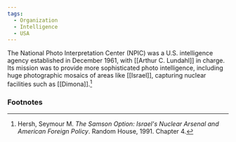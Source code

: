 ```yaml
---
tags:
  - Organization
  - Intelligence
  - USA
---
```

The National Photo Interpretation Center (NPIC) was a U.S. intelligence agency established in December 1961, with [[Arthur C. Lundahl]] in charge. Its mission was to provide more sophisticated photo intelligence, including huge photographic mosaics of areas like [[Israel]], capturing nuclear facilities such as [[Dimona]].[^1]

### Footnotes

[^1]: Hersh, Seymour M. *The Samson Option: Israel's Nuclear Arsenal and American Foreign Policy*. Random House, 1991. Chapter 4.